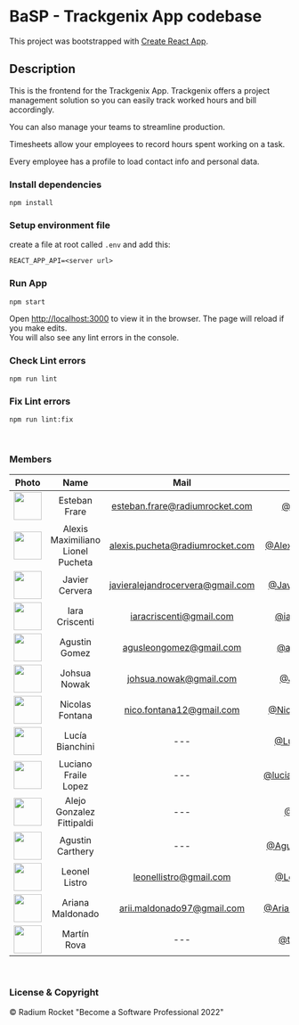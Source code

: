 # BaSP - Trackgenix App codebase

This project was bootstrapped with [Create React App](https://github.com/facebook/create-react-app).

## Description
This is the frontend for the Trackgenix App.
Trackgenix offers a project management solution so you can easily track worked hours and bill accordingly.

You can also manage your teams to streamline production.

Timesheets allow your employees to record hours spent working on a task.

Every employee has a profile to load contact info and personal data.

### Install dependencies

    npm install

### Setup environment file
create a file at root called `.env` and add this:

    REACT_APP_API=<server url>

### Run App
    npm start

Open [http://localhost:3000](http://localhost:3000) to view it in the browser.
The page will reload if you make edits.\
You will also see any lint errors in the console.


### Check Lint errors
    npm run lint

### Fix Lint errors
    npm run lint:fix

<br>

### Members

|Photo | Name  | Mail | Github
| :-----: | :-----: | :-----: | :-----: |
<img src="https://avatars.githubusercontent.com/u/20587232?v=4" height="50" width="50">| Esteban Frare | esteban.frare@radiumrocket.com | [@estefrare](https://github.com/estefrare)
<img src="https://avatars.githubusercontent.com/u/77452441?v=4" height="50" width="50">| Alexis Maximiliano Lionel Pucheta | alexis.pucheta@radiumrocket.com | [@AlexisPuchetaRR](https://github.com/AlexisPuchetaRR)
<img src="https://avatars.githubusercontent.com/u/63616157?v=4" height="50" width="50">| Javier Cervera | javieralejandrocervera@gmail.com | [@Javier-Cervera](https://github.com/Javier-Cervera)
<img src="https://avatars.githubusercontent.com/u/99230234?v=4" height="50" width="50">| Iara Criscenti | iaracriscenti@gmail.com | [@iaracriscenti](https://github.com/iaracriscenti)
<img src="https://avatars.githubusercontent.com/u/98777077?v=4" height="50" width="50">| Agustin Gomez | agusleongomez@gmail.com | [@agusting19](https://github.com/agusting19)
<img src="https://avatars.githubusercontent.com/u/101274948?v=4" height="50" width="50">| Johsua Nowak | johsua.nowak@gmail.com | [@Johsua30](https://github.com/Johsua30)
<img src="https://avatars.githubusercontent.com/u/94578945?v=4" height="50" width="50">| Nicolas Fontana | nico.fontana12@gmail.com | [@NicolasFontana](https://github.com/NicolasFontana)
<img src="https://avatars.githubusercontent.com/u/101265774?v=4" height="50" width="50">| Lucía Bianchini | --- | [@LuliBianchini](https://github.com/LuliBianchini)
<img src="https://avatars.githubusercontent.com/u/94138652?v=4" height="50" width="50">| Luciano Fraile Lopez | --- | [@lucianofrailelopez](https://github.com/lucianofrailelopez)
<img src="https://avatars.githubusercontent.com/u/96153090?v=4" height="50" width="50">| Alejo Gonzalez Fittipaldi | --- | [@AlejoGF](https://github.com/AlejoGF)
<img src="https://avatars.githubusercontent.com/u/80485434?v=4" height="50" width="50">| Agustin Carthery | --- | [@AgustinCarthery](https://github.com/AgustinCarthery)
<img src="https://avatars.githubusercontent.com/u/101256186?v=4" height="50" width="50">| Leonel Listro | leonellistro@gmail.com | [@LeonelListro](https://github.com/LeonelListro)
<img src="https://avatars.githubusercontent.com/u/101216228?v=4" height="50" width="50">| Ariana Maldonado | arii.maldonado97@gmail.com | [@ArianaMaldonado](https://github.com/ArianaMaldonado)
<img src="https://avatars.githubusercontent.com/u/101287875?v=4" height="50" width="50">| Martín Rova | --- | [@tinchorova](https://github.com/tinchorova)



<br>

### License & Copyright

© Radium Rocket "Become a Software Professional 2022"